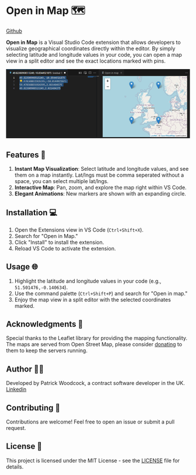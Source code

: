 # Open in Map 🗺️

[Github](https://github.com/Patrick64/vscode-open-in-map)

**Open in Map** is a Visual Studio Code extension that allows developers to visualize geographical coordinates directly within the editor. By simply selecting latitude and longitude values in your code, you can open a map view in a split editor and see the exact locations marked with pins.

![Screenshot](./images/screenshot.png)

## Features 🚀

1. **Instant Map Visualization**: Select latitude and longitude values, and see them on a map instantly. Lat/lngs must be comma seperated without a space, you can select multiple lat/lngs.
0. **Interactive Map**: Pan, zoom, and explore the map right within VS Code.
0. **Elegant Animations**: New markers are shown with an expanding circle.

## Installation 💻

1. Open the Extensions view in VS Code (`Ctrl+Shift+X`).
2. Search for "Open in Map."
3. Click "Install" to install the extension.
4. Reload VS Code to activate the extension.

## Usage 🌐

1. Highlight the latitude and longitude values in your code (e.g., `51.501476,-0.140634`).
2. Use the command palette (`Ctrl+Shift+P`) and search for "Open in map."
3. Enjoy the map view in a split editor with the selected coordinates marked.

## Acknowledgments 🙏

Special thanks to the Leaflet library for providing the mapping functionality. The maps are served from Open Street Map, please consider [donating](https://donate.openstreetmap.org/) to them to keep the servers running.

## Author 👨‍💻

Developed by Patrick Woodcock, a contract software developer in the UK. [Linkedin](https://www.linkedin.com/in/patrick-woodcock-258371a6/)

## Contributing 🤝

Contributions are welcome! Feel free to open an issue or submit a pull request.

## License 📄

This project is licensed under the MIT License - see the [LICENSE](LICENSE) file for details.